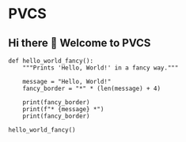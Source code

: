 # PVCS
## Hi there 👋 Welcome to PVCS

```
def hello_world_fancy():
    """Prints 'Hello, World!' in a fancy way."""

    message = "Hello, World!"
    fancy_border = "*" * (len(message) + 4)

    print(fancy_border)
    print(f"* {message} *")
    print(fancy_border)

hello_world_fancy()
```
